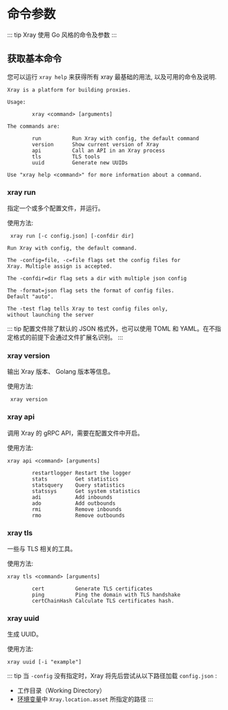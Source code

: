 # 命令参数

::: tip
Xray 使用 Go 风格的命令及参数
:::

## 获取基本命令

您可以运行 `xray help` 来获得所有 xray 最基础的用法, 以及可用的命令及说明.

```
Xray is a platform for building proxies.

Usage:

        xray <command> [arguments]

The commands are:

        run          Run Xray with config, the default command
        version      Show current version of Xray
        api          Call an API in an Xray process
        tls          TLS tools
        uuid         Generate new UUIDs

Use "xray help <command>" for more information about a command.
```

### xray run

指定一个或多个配置文件，并运行。

使用方法:

```
 xray run [-c config.json] [-confdir dir]
```

```
Run Xray with config, the default command.

The -config=file, -c=file flags set the config files for
Xray. Multiple assign is accepted.

The -confdir=dir flag sets a dir with multiple json config

The -format=json flag sets the format of config files.
Default "auto".

The -test flag tells Xray to test config files only,
without launching the server
```

::: tip
配置文件除了默认的 JSON 格式外，也可以使用 TOML 和 YAML。在不指定格式的前提下会通过文件扩展名识别。
:::

### xray version

输出 Xray 版本、 Golang 版本等信息。

使用方法:

```
 xray version
```

### xray api

调用 Xray 的 gRPC API，需要在配置文件中开启。

使用方法:

```
xray api <command> [arguments]
```

```
        restartlogger Restart the logger
        stats         Get statistics
        statsquery    Query statistics
        statssys      Get system statistics
        adi           Add inbounds
        ado           Add outbounds
        rmi           Remove inbounds
        rmo           Remove outbounds
```

### xray tls

一些与 TLS 相关的工具。

使用方法:

```
xray tls <command> [arguments]
```

```
        cert          Generate TLS certificates
        ping          Ping the domain with TLS handshake
        certChainHash Calculate TLS certificates hash.
```

### xray uuid

生成 UUID。

使用方法:

```
xray uuid [-i "example"]
```

::: tip
当 `-config` 没有指定时，Xray 将先后尝试从以下路径加载 `config.json` :

- 工作目录（Working Directory）
- [环境变量](../config/features/env.md#资源文件路径)中 `Xray.location.asset` 所指定的路径
  :::
